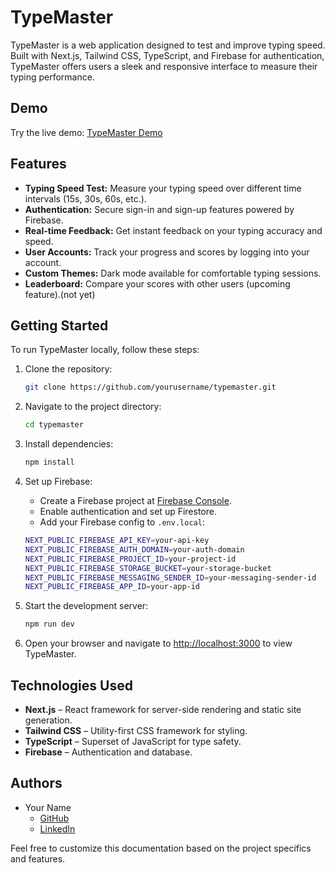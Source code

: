 # TypeMaster

TypeMaster is a web application designed to test and improve typing speed. Built with Next.js, Tailwind CSS, TypeScript, and Firebase for authentication, TypeMaster offers users a sleek and responsive interface to measure their typing performance.

## Demo

Try the live demo: [TypeMaster Demo](https://6706e9af47288b564aa80a46--typing-speed-testp.netlify.app/)

## Features

- **Typing Speed Test:** Measure your typing speed over different time intervals (15s, 30s, 60s, etc.).
- **Authentication:** Secure sign-in and sign-up features powered by Firebase.
- **Real-time Feedback:** Get instant feedback on your typing accuracy and speed.
- **User Accounts:** Track your progress and scores by logging into your account.
- **Custom Themes:** Dark mode available for comfortable typing sessions.
- **Leaderboard:** Compare your scores with other users (upcoming feature).(not yet)


## Getting Started

To run TypeMaster locally, follow these steps:

1. Clone the repository:

    ```bash
    git clone https://github.com/yourusername/typemaster.git
    ```

2. Navigate to the project directory:

    ```bash
    cd typemaster
    ```

3. Install dependencies:

    ```bash
    npm install
    ```

4. Set up Firebase:

    - Create a Firebase project at [Firebase Console](https://console.firebase.google.com/).
    - Enable authentication and set up Firestore.
    - Add your Firebase config to `.env.local`:

    ```bash
    NEXT_PUBLIC_FIREBASE_API_KEY=your-api-key
    NEXT_PUBLIC_FIREBASE_AUTH_DOMAIN=your-auth-domain
    NEXT_PUBLIC_FIREBASE_PROJECT_ID=your-project-id
    NEXT_PUBLIC_FIREBASE_STORAGE_BUCKET=your-storage-bucket
    NEXT_PUBLIC_FIREBASE_MESSAGING_SENDER_ID=your-messaging-sender-id
    NEXT_PUBLIC_FIREBASE_APP_ID=your-app-id
    ```

5. Start the development server:

    ```bash
    npm run dev
    ```

6. Open your browser and navigate to [http://localhost:3000](http://localhost:3000) to view TypeMaster.

## Technologies Used

- **Next.js** – React framework for server-side rendering and static site generation.
- **Tailwind CSS** – Utility-first CSS framework for styling.
- **TypeScript** – Superset of JavaScript for type safety.
- **Firebase** – Authentication and database.

## Authors

- Your Name
  - [GitHub](https://github.com/yourusername)
  - [LinkedIn](https://linkedin.com/in/yourprofile)

Feel free to customize this documentation based on the project specifics and features.
